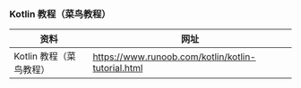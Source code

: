 ### Kotlin 教程（菜鸟教程）


资料 | 网址
--- | ---
Kotlin 教程（菜鸟教程） | https://www.runoob.com/kotlin/kotlin-tutorial.html